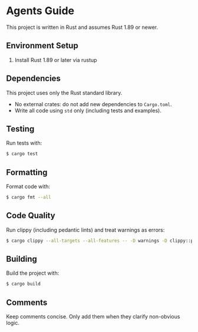 # Agents Guide

This project is written in Rust and assumes Rust 1.89 or newer.

## Environment Setup

1. Install Rust 1.89 or later via rustup

## Dependencies

This project uses only the Rust standard library.

- No external crates: do not add new dependencies to `Cargo.toml`.
- Write all code using `std` only (including tests and examples).

## Testing

Run tests with:

```sh
$ cargo test
```

## Formatting

Format code with:

```sh
$ cargo fmt --all
```

## Code Quality

Run clippy (including pedantic lints) and treat warnings as errors:

```sh
$ cargo clippy --all-targets --all-features -- -D warnings -D clippy::pedantic
```

## Building

Build the project with:

```sh
$ cargo build
```

## Comments

Keep comments concise. Only add them when they clarify non-obvious logic.
